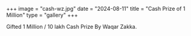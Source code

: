+++
image = "cash-wz.jpg"
date = "2024-08-11"
title = "Cash Prize of 1 Million"
type = "gallery"
+++

Gifted 1 Million / 10 lakh Cash Prize By Waqar Zakka.
